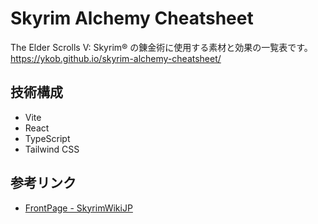 # Skyrim Alchemy Cheatsheet

The Elder Scrolls V: Skyrim® の錬金術に使用する素材と効果の一覧表です。  
https://ykob.github.io/skyrim-alchemy-cheatsheet/

## 技術構成

- Vite
- React
- TypeScript
- Tailwind CSS

## 参考リンク

- [FrontPage - SkyrimWikiJP](https://wiki.skyrim.z49.org/)